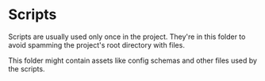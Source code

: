 # Scripts

Scripts are usually used only once in the project. They're in this folder to avoid spamming the project's root directory with files.

This folder might contain assets like config schemas and other files used by the scripts.